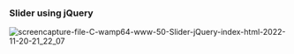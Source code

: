 ### Slider using jQuery

![screencapture-file-C-wamp64-www-50-Slider-jQuery-index-html-2022-11-20-21_22_07](https://user-images.githubusercontent.com/82975802/202917974-fbda6e60-bbe3-4854-87b3-87c719d628e1.png)
